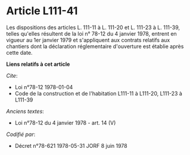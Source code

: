 # Article L111-41

Les dispositions des articles L. 111-11 à L. 111-20 et L. 111-23 à L. 111-39, telles qu'elles résultent de la loi n° 78-12 du
4 janvier 1978, entrent en vigueur au 1er janvier 1979 et s'appliquent aux contrats relatifs aux chantiers dont la
déclaration réglementaire d'ouverture est établie après cette date.

**Liens relatifs à cet article**

_Cite_:

  - Loi n°78-12 1978-01-04
  - Code de la construction et de l'habitation L111-11 à L111-20, L111-23 à L111-39

_Anciens textes_:

  - Loi n°78-12 du 4 janvier 1978 - art. 14 (V)

_Codifié par_:

  - Décret n°78-621 1978-05-31 JORF 8 juin 1978
